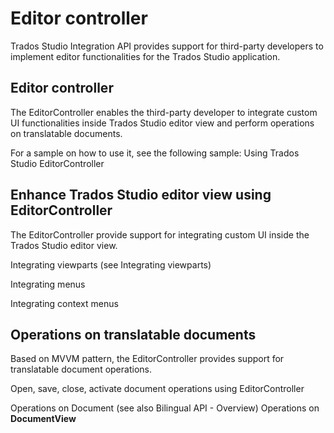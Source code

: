 Editor controller
===
Trados Studio Integration API provides support for third-party developers to implement editor functionalities for the Trados Studio application.

Editor controller
----
The EditorController enables the third-party developer to integrate custom UI functionalities inside Trados Studio editor view and perform operations on translatable documents.

For a sample on how to use it, see the following sample: Using Trados Studio EditorController

Enhance Trados Studio editor view using EditorController
---
The EditorController provide support for integrating custom UI inside the Trados Studio editor view.

Integrating viewparts (see Integrating viewparts)

Integrating menus

Integrating context menus

Operations on translatable documents
----
Based on MVVM pattern, the EditorController provides support for translatable document operations.

Open, save, close, activate document operations using EditorController

Operations on Document (see also Bilingual API - Overview)
Operations on **DocumentView**